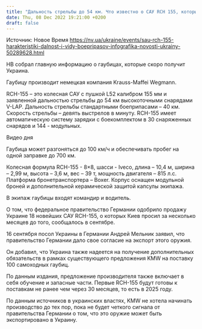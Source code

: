 ```yaml
---
title: "Дальность стрельбы до 54 км. Что известно о САУ RCH 155, которые Германия передаст Украине — инфографика НВ"
date: Thu, 08 Dec 2022 19:21:00 +0200
draft: false
---
```

Источник: Новое Время https://nv.ua/ukraine/events/sau-rch-155-harakteristiki-dalnost-i-vidy-boepripasov-infografika-novosti-ukrainy-50289628.html


НВ собрал главную информацию о гаубицах, которые скоро получит Украина.

Гаубицу производит немецкая компания Krauss-Maffei Wegmann.

RCH-155 – это колесная САУ с пушкой L52 калибром 155 мм и заявленной дальностью стрельбы до 54 км высокоточными снарядами V-LAP. Дальность стрельбы стандартными боеприпасами – 40 км. Скорость стрельбы – девять выстрелов в минуту. RCH-155 имеет автоматическую систему зарядки с боекомплектом в 30 снаряженных снарядов и 144 - модульных.

 Видео дня   

Гаубица может разгоняться до 100 км/ч и обеспечивать пробег на одной заправке до 700 км.

Колесная формула RCH-155 - 8×8, шасси - Iveco, длина – 10,4 м, ширина – 2,99 м, высота – 3,6 м, вес – 39 т, мощность двигателя – 815 л.с. Платформа бронетранспортера – Boxer. Корпус оснащен модульной броней и дополнительной керамической защитой капсулы экипажа.

В экипаж гаубицы входят командир и водитель.

О том, что федеральное правительство Германии одобрило продажу Украине 18 новейших САУ RCH-155, о которых Киев просил за несколько месяцев до того, сообщалось в сентябре.

16 сентября посол Украины в Германии Андрей Мельник заявил, что правительство Германии дало свое согласие на экспорт этого оружия.

Он добавил, что Украина также надеется на получение дополнительных обязательств в рамках существующего предложения KMW на поставку 100 самоходных гаубиц.

По данным издания, предложение производителя также включает в себя обучение и запасные части. Первые RCH-155 будут готовы к поставкам не ранее чем через 30 месяцев, то есть в 2025 году.

По данным источников в украинских властях, KMW не хотела начинать производство до тех пор, пока не будет четкого сигнала от правительства Германии о том, что это оружие может быть экспортировано в Украину.
